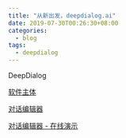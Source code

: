 ```yaml
---
title: "从新出发，deepdialog.ai"
date: 2019-07-30T00:26:30+08:00
categories:
  - blog
tags:
  - deepdialog
---
```


DeepDialog

[软件主体](https://github.com/deepdialog/deepdialog)

[对话编辑器](https://github.com/deepdialog/dialog-label)

[对话编辑器 - 在线演示](https://deepdialog.github.io/dialog-label)


